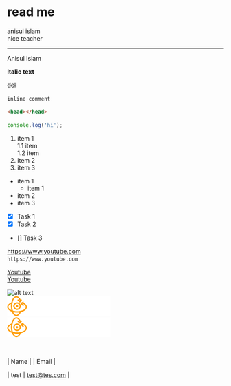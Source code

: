 <!--Markdown Tutorial-->

# read me
anisul islam  
nice teacher


---

<p>Anisul Islam</p>

__italic text__

~~del~~

`inline comment`

```html 
<head></head>
```
```javascript
console.log('hi');
```
1. item 1  
    1.1 item   
    1.2 item 
2. item 2
3. item 3

- item 1
    - item 1
- item 2
- item 3

- [x] Task 1
- [x] Task 2
- [] Task 3

https://www.youtube.com  
`https://www.youtube.com`

[Youtube](https://www.youtube.com)  
[Youtube][Youtube]

[Youtube]: https://www.youtube.com  

![alt text](link)  
![Logo](./logo.png)  
<img src="./logo.png" title="logo">

<br>

| Name | | Email |  

| test | test@tes.com |
